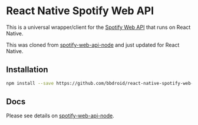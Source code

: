 React Native Spotify Web API
==================

This is a universal wrapper/client for the [Spotify Web API](https://developer.spotify.com/web-api/) that runs on React Native.

This was cloned from [spotify-web-api-node](https://github.com/thelinmichael/spotify-web-api-node) and just updated for React Native.

## Installation

```sh
npm install --save https://github.com/bbdroid/react-native-spotify-web-api.git#master
```

## Docs
Please see details on [spotify-web-api-node](https://github.com/thelinmichael/spotify-web-api-node).
